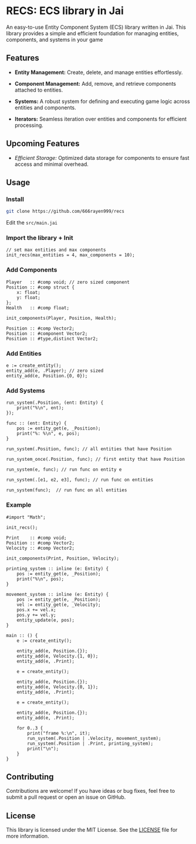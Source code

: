 # RECS: ECS library in Jai

An easy-to-use Entity Component System (ECS) library written in Jai. This library provides a simple and efficient foundation for managing entities, components, and systems in your game

## Features

- **Entity Management:** Create, delete, and manage entities effortlessly.

- **Component Management:** Add, remove, and retrieve components attached to entities.

- **Systems:** A robust system for defining and executing game logic across entities and components.

- **Iterators:** Seamless iteration over entities and components for efficient processing.

## Upcoming Features

- *Efficient Storage:* Optimized data storage for components to ensure fast access and minimal overhead.

## Usage

### Install

```sh
git clone https://github.com/666rayen999/recs
```
Edit the `src/main.jai`

### Import the library + Init

```odin
// set max entities and max components
init_recs(max_entities = 4, max_components = 10);
```

### Add Components

```odin
Player   :: #comp void; // zero sized component
Position :: #comp struct {
    x: float;
    y: float;
};
Health   :: #comp float;

init_components(Player, Position, Health);
```
```odin
Position :: #comp Vector2;
Position :: #component Vector2;
Position :: #type,distinct Vector2;
```

### Add Entities

```odin
e := create_entity();
entity_add(e, .Player); // zero sized
entity_add(e, Position.{0, 0});
```

### Add Systems

```odin
run_system(.Position, (ent: Entity) {
    print("%\n", ent);
});

func :: (ent: Entity) {
    pos := entity_get(e, _Position);
    print("%: %\n", e, pos);
}

run_system(.Position, func); // all entities that have Position

run_system_once(.Position, func); // first entity that have Position

run_system(e, func); // run func on entity e

run_system(.[e1, e2, e3], func); // run func on entities

run_system(func);  // run func on all entities
```

### Example

```odin
#import "Math";

init_recs();

Print    :: #comp void;
Position :: #comp Vector2;
Velocity :: #comp Vector2;

init_components(Print, Position, Velocity);

printing_system :: inline (e: Entity) {
    pos := entity_get(e, _Position);
    print("%\n", pos);
}

movement_system :: inline (e: Entity) {
    pos := entity_get(e, _Position);
    vel := entity_get(e, _Velocity);
    pos.x += vel.x;
    pos.y += vel.y;
    entity_update(e, pos);
}

main :: () {
    e := create_entity();

    entity_add(e, Position.{});
    entity_add(e, Velocity.{1, 0});
    entity_add(e, .Print);

    e = create_entity();

    entity_add(e, Position.{});
    entity_add(e, Velocity.{0, 1});
    entity_add(e, .Print);

    e = create_entity();

    entity_add(e, Position.{});
    entity_add(e, .Print);

    for 0..3 {
        print("frame %:\n", it);
        run_system(.Position | .Velocity, movement_system);
        run_system(.Position | .Print, printing_system);
        print("\n");
    }
}
```

## Contributing

Contributions are welcome! If you have ideas or bug fixes, feel free to submit a pull request or open an issue on GitHub.

## License

This library is licensed under the MIT License. See the [LICENSE](LICENSE) file for more information.
